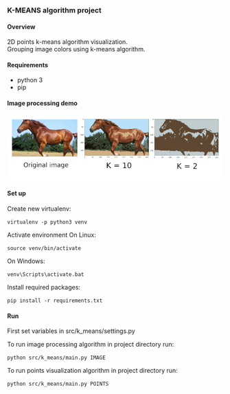 ### __K-MEANS algorithm project__

#### Overview
2D points k-means algorithm visualization. <br>
Grouping image colors using k-means algorithm. <br>

#### Requirements
 - python 3
 - pip

#### Image processing demo

![Alt Text](docs/demo_assets/horse_image_demo.png)

#### Set up
Create new virtualenv:
```
virtualenv -p python3 venv
```
Activate environment
On Linux:
```
source venv/bin/activate
```
On Windows:
```
venv\Scripts\activate.bat
```
Install required packages:
```
pip install -r requirements.txt
```

#### Run
First set variables in src/k_means/settings.py

To run image processing algorithm in project directory run:
```
python src/k_means/main.py IMAGE
```
To run points visualization algorithm in project directory run:
```
python src/k_means/main.py POINTS
```
